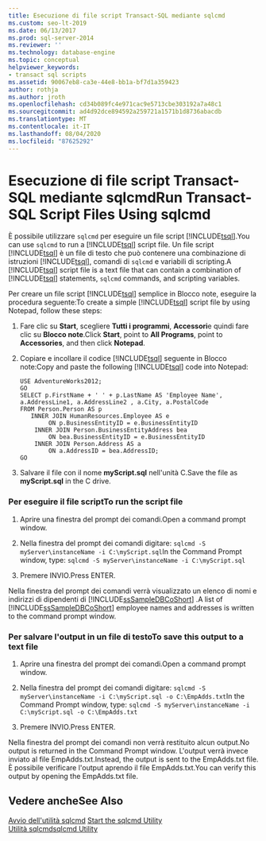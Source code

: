 ```yaml
---
title: Esecuzione di file script Transact-SQL mediante sqlcmd
ms.custom: seo-lt-2019
ms.date: 06/13/2017
ms.prod: sql-server-2014
ms.reviewer: ''
ms.technology: database-engine
ms.topic: conceptual
helpviewer_keywords:
- transact sql scripts
ms.assetid: 90067eb8-ca3e-44e8-bb1a-bf7d1a359423
author: rothja
ms.author: jroth
ms.openlocfilehash: cd34b089fc4e971cac9e5713cbe303192a7a48c1
ms.sourcegitcommit: ad4d92dce894592a259721a1571b1d8736abacdb
ms.translationtype: MT
ms.contentlocale: it-IT
ms.lasthandoff: 08/04/2020
ms.locfileid: "87625292"
---
```

# <a name="run-transact-sql-script-files-using-sqlcmd"></a><span data-ttu-id="0f9e2-102">Esecuzione di file script Transact-SQL mediante sqlcmd</span><span class="sxs-lookup"><span data-stu-id="0f9e2-102">Run Transact-SQL Script Files Using sqlcmd</span></span>
  <span data-ttu-id="0f9e2-103">È possibile utilizzare `sqlcmd` per eseguire un file script [!INCLUDE[tsql](../../includes/tsql-md.md)].</span><span class="sxs-lookup"><span data-stu-id="0f9e2-103">You can use `sqlcmd` to run a [!INCLUDE[tsql](../../includes/tsql-md.md)] script file.</span></span> <span data-ttu-id="0f9e2-104">Un file script [!INCLUDE[tsql](../../includes/tsql-md.md)] è un file di testo che può contenere una combinazione di istruzioni [!INCLUDE[tsql](../../includes/tsql-md.md)], comandi di `sqlcmd` e variabili di scripting.</span><span class="sxs-lookup"><span data-stu-id="0f9e2-104">A [!INCLUDE[tsql](../../includes/tsql-md.md)] script file is a text file that can contain a combination of [!INCLUDE[tsql](../../includes/tsql-md.md)] statements, `sqlcmd` commands, and scripting variables.</span></span>  
  
 <span data-ttu-id="0f9e2-105">Per creare un file script [!INCLUDE[tsql](../../includes/tsql-md.md)] semplice in Blocco note, eseguire la procedura seguente:</span><span class="sxs-lookup"><span data-stu-id="0f9e2-105">To create a simple [!INCLUDE[tsql](../../includes/tsql-md.md)] script file by using Notepad, follow these steps:</span></span>  
  
1.  <span data-ttu-id="0f9e2-106">Fare clic su **Start**, scegliere **Tutti i programmi**, **Accessori**e quindi fare clic su **Blocco note**.</span><span class="sxs-lookup"><span data-stu-id="0f9e2-106">Click **Start**, point to **All Programs**, point to **Accessories**, and then click **Notepad**.</span></span>  
  
2.  <span data-ttu-id="0f9e2-107">Copiare e incollare il codice [!INCLUDE[tsql](../../includes/tsql-md.md)] seguente in Blocco note:</span><span class="sxs-lookup"><span data-stu-id="0f9e2-107">Copy and paste the following [!INCLUDE[tsql](../../includes/tsql-md.md)] code into Notepad:</span></span>  
  
    ```  
    USE AdventureWorks2012;  
    GO  
    SELECT p.FirstName + ' ' + p.LastName AS 'Employee Name',  
    a.AddressLine1, a.AddressLine2 , a.City, a.PostalCode   
    FROM Person.Person AS p   
       INNER JOIN HumanResources.Employee AS e   
            ON p.BusinessEntityID = e.BusinessEntityID  
        INNER JOIN Person.BusinessEntityAddress bea   
            ON bea.BusinessEntityID = e.BusinessEntityID  
        INNER JOIN Person.Address AS a   
            ON a.AddressID = bea.AddressID;  
    GO  
    ```  
  
3.  <span data-ttu-id="0f9e2-108">Salvare il file con il nome **myScript.sql** nell'unità C.</span><span class="sxs-lookup"><span data-stu-id="0f9e2-108">Save the file as **myScript.sql** in the C drive.</span></span>  
  
### <a name="to-run-the-script-file"></a><span data-ttu-id="0f9e2-109">Per eseguire il file script</span><span class="sxs-lookup"><span data-stu-id="0f9e2-109">To run the script file</span></span>  
  
1.  <span data-ttu-id="0f9e2-110">Aprire una finestra del prompt dei comandi.</span><span class="sxs-lookup"><span data-stu-id="0f9e2-110">Open a command prompt window.</span></span>  
  
2.  <span data-ttu-id="0f9e2-111">Nella finestra del prompt dei comandi digitare: `sqlcmd -S myServer\instanceName -i C:\myScript.sql`</span><span class="sxs-lookup"><span data-stu-id="0f9e2-111">In the Command Prompt window, type: `sqlcmd -S myServer\instanceName -i C:\myScript.sql`</span></span>  
  
3.  <span data-ttu-id="0f9e2-112">Premere INVIO.</span><span class="sxs-lookup"><span data-stu-id="0f9e2-112">Press ENTER.</span></span>  
  
 <span data-ttu-id="0f9e2-113">Nella finestra del prompt dei comandi verrà visualizzato un elenco di nomi e indirizzi di dipendenti di [!INCLUDE[ssSampleDBCoShort](../../includes/sssampledbcoshort-md.md)] .</span><span class="sxs-lookup"><span data-stu-id="0f9e2-113">A list of [!INCLUDE[ssSampleDBCoShort](../../includes/sssampledbcoshort-md.md)] employee names and addresses is written to the command prompt window.</span></span>  
  
### <a name="to-save-this-output-to-a-text-file"></a><span data-ttu-id="0f9e2-114">Per salvare l'output in un file di testo</span><span class="sxs-lookup"><span data-stu-id="0f9e2-114">To save this output to a text file</span></span>  
  
1.  <span data-ttu-id="0f9e2-115">Aprire una finestra del prompt dei comandi.</span><span class="sxs-lookup"><span data-stu-id="0f9e2-115">Open a command prompt window.</span></span>  
  
2.  <span data-ttu-id="0f9e2-116">Nella finestra del prompt dei comandi digitare: `sqlcmd -S myServer\instanceName -i C:\myScript.sql -o C:\EmpAdds.txt`</span><span class="sxs-lookup"><span data-stu-id="0f9e2-116">In the Command Prompt window, type: `sqlcmd -S myServer\instanceName -i C:\myScript.sql -o C:\EmpAdds.txt`</span></span>  
  
3.  <span data-ttu-id="0f9e2-117">Premere INVIO.</span><span class="sxs-lookup"><span data-stu-id="0f9e2-117">Press ENTER.</span></span>  
  
 <span data-ttu-id="0f9e2-118">Nella finestra del prompt dei comandi non verrà restituito alcun output.</span><span class="sxs-lookup"><span data-stu-id="0f9e2-118">No output is returned in the Command Prompt window.</span></span> <span data-ttu-id="0f9e2-119">L'output verrà invece inviato al file EmpAdds.txt.</span><span class="sxs-lookup"><span data-stu-id="0f9e2-119">Instead, the output is sent to the EmpAdds.txt file.</span></span> <span data-ttu-id="0f9e2-120">È possibile verificare l'output aprendo il file EmpAdds.txt.</span><span class="sxs-lookup"><span data-stu-id="0f9e2-120">You can verify this output by opening the EmpAdds.txt file.</span></span>  
  
## <a name="see-also"></a><span data-ttu-id="0f9e2-121">Vedere anche</span><span class="sxs-lookup"><span data-stu-id="0f9e2-121">See Also</span></span>  
 <span data-ttu-id="0f9e2-122">[Avvio dell'utilità sqlcmd](sqlcmd-start-the-utility.md) </span><span class="sxs-lookup"><span data-stu-id="0f9e2-122">[Start the sqlcmd Utility](sqlcmd-start-the-utility.md) </span></span>  
 [<span data-ttu-id="0f9e2-123">Utilità sqlcmd</span><span class="sxs-lookup"><span data-stu-id="0f9e2-123">sqlcmd Utility</span></span>](../../tools/sqlcmd-utility.md)  
  
  
